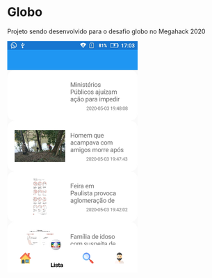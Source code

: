 # Globo
Projeto sendo desenvolvido para o desafio globo no Megahack 2020

<img width="300"  src="https://raw.githubusercontent.com/andersonvieiragomeslopes/Globo/master/Screenshots/1.jpg">

